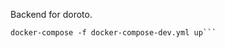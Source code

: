 Backend for doroto.

```docker-compose -f docker-compose-dev.yml build
docker-compose -f docker-compose-dev.yml up```
